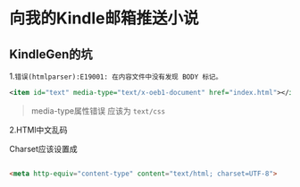 # 向我的Kindle邮箱推送小说

## KindleGen的坑

1.`错误(htmlparser):E19001: 在内容文件中没有发现 BODY 标记。`

```xml
<item id="text" media-type="text/x-oeb1-document" href="index.html"></item>
```

> media-type属性错误 应该为 `text/css`

2.HTMl中文乱码  

Charset应该设置成

``` html

<meta http-equiv="content-type" content="text/html; charset=UTF-8">
```
